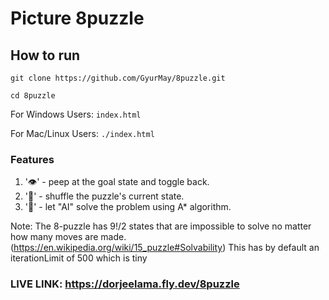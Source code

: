 # Picture 8puzzle

## How to run
```git clone https://github.com/GyurMay/8puzzle.git```

```cd 8puzzle```

For Windows Users: ```index.html```

For Mac/Linux Users: ```./index.html```

### Features
1. '👁'  - peep at the goal state and toggle back.
2. '🔀' - shuffle the puzzle's current state.
3. '🧠' - let "AI" solve the problem using A* algorithm.
 
Note: The 8-puzzle has 9!/2 states that are impossible to solve no matter how many moves are made. (https://en.wikipedia.org/wiki/15_puzzle#Solvability)
This has by default an iterationLimit of 500 which is tiny

### LIVE LINK: https://dorjeelama.fly.dev/8puzzle
